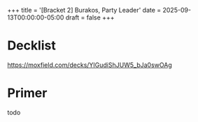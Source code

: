 +++
title = '[Bracket 2] Burakos, Party Leader'
date = 2025-09-13T00:00:00-05:00
draft = false
+++

# Decklist

https://moxfield.com/decks/YIGudiShJUW5_bJa0swOAg

# Primer

todo
